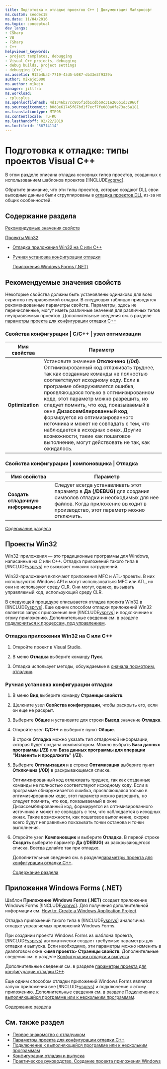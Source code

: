 ```yaml
---
title: Подготовка к отладке проектов C++ | Документация Майкрософт
ms.custom: seodec18
ms.date: 11/04/2016
ms.topic: conceptual
dev_langs:
- CSharp
- VB
- FSharp
- C++
helpviewer_keywords:
- project templates, debugging
- Visual C++ projects, debugging
- debug builds, project settings
- debugging [C++]
ms.assetid: 912b4ba2-7719-43d5-b087-db33e3f9329a
author: mikejo5000
ms.author: mikejo
manager: jillfra
ms.workload:
- cplusplus
ms.openlocfilehash: 4d1346b27cc805f1db1cdbb0c31e266b1d32966f
ms.sourcegitcommit: b0d8e61745f67bd1f7ecf7fe080a0fe73ac6a181
ms.translationtype: MTE95
ms.contentlocale: ru-RU
ms.lasthandoff: 02/22/2019
ms.locfileid: "56714114"
---
```

# <a name="debugging-preparation-visual-c-project-types"></a>Подготовка к отладке: типы проектов Visual C++
В этом разделе описана отладка основных типов проектов, созданных с использованием шаблонов проектов [!INCLUDE[vcprvc](../code-quality/includes/vcprvc_md.md)].

 Обратите внимание, что эти типы проектов, которые создают DLL свои выходные данные были сгруппированы в [отладка проектов DLL](../debugger/debugging-dll-projects.md) из-за их общих особенностей.

##  <a name="BKMK_In_this_topic"></a> Содержание раздела
 [Рекомендуемые значения свойств](#BKMK_Recommended_Property_Settings)

 [Проекты Win32](#BKMK_Win32_Projects)

- [Отладка приложения Win32 на C или C++](#BKMK_To_debug_a_C_or_C___Win32_application)

- [Ручная установка конфигурации отладки](#BKMK_To_manually_set_a_Debug_configuration)

  [Приложения Windows Forms (.NET)](#BKMK_Windows_Forms_Applications___NET_)

##  <a name="BKMK_Recommended_Property_Settings"></a> Рекомендуемые значения свойств
 Некоторые свойства должны быть установлены одинаково для всех скриптов неуправляемой отладки. В следующих таблицах приводятся рекомендованные параметры свойств. Параметры, здесь не перечисленные, могут иметь различные значения для различных типов неуправляемых проектов. Дополнительные сведения см. в разделе [параметры проекта для конфигурации отладки C++](../debugger/project-settings-for-a-cpp-debug-configuration.md)

### <a name="configuration-properties-124-cc-124-optimization-node"></a>Свойства конфигурации &#124; C/C++ &#124; узел оптимизации

|Имя свойства|Параметр|
|-------------------|-------------|
|**Optimization**|Установите значение **Отключено (/0d)**. Оптимизированный код отлаживать труднее, так как созданные команды не полностью соответствуют исходному коду. Если в программе обнаруживается ошибка, проявляющаяся только в оптимизированном коде, этот параметр можно разрешить, но следует помнить, что код, показываемый в окне **Дизассемблированный код**, формируется из оптимизированного источника и может не совпадать с тем, что наблюдается в исходных окнах. Другие возможности, такие как пошаговое выполнение, могут действовать не так, как ожидалось.|

### <a name="configuration-properties-124-linker-124-debugging-node"></a>Свойства конфигурации &#124; компоновщика &#124; Отладка

|Имя свойства|Параметр|
|-------------------|-------------|
|**Создать отладочную информацию**|Следует всегда устанавливать этот параметр в **Да (/DEBUG)** для создания символов отладки и необходимых для нее файлов. Когда приложение выходит в производство, этот параметр можно отключить.|

 [Содержание раздела](../debugger/debugging-preparation-visual-cpp-project-types.md#BKMK_In_this_topic)

##  <a name="BKMK_Win32_Projects"></a> Проекты Win32
 Win32-приложения — это традиционные программы для Windows, написанные на C или C++. Отладка приложений такого типа в [!INCLUDE[vsprvs](../code-quality/includes/vsprvs_md.md)] не вызывает никаких затруднений.

 Win32-приложения включают приложения MFC и ATL-проекты. В них используются Windows API и могут использоваться MFC или ATL, но они не используют среду CLR. Они могут, однако, вызывать управляемый код, использующий среду CLR.

 В следующей процедуре описывается отладка проекта Win32 в [!INCLUDE[vsprvs](../code-quality/includes/vsprvs_md.md)]. Еще одним способом отладки приложений Win32 является запуск приложения вне [!INCLUDE[vsprvs](../code-quality/includes/vsprvs_md.md)] и подключение к этому приложению. Дополнительные сведения см. в разделе [подключиться к процессам, под управлением](../debugger/attach-to-running-processes-with-the-visual-studio-debugger.md).

###  <a name="BKMK_To_debug_a_C_or_C___Win32_application"></a> Отладка приложения Win32 на C или C++

1.  Откройте проект в Visual Studio.

2.  В меню **Отладка** выберите команду **Пуск**.

3.  Отладка использует методы, обсуждаемые в [сначала посмотрим, отладчик](../debugger/debugger-feature-tour.md).

###  <a name="BKMK_To_manually_set_a_Debug_configuration"></a> Ручная установка конфигурации отладки

1. В меню **Вид** выберите команду **Страницы свойств**.

2. Щелкните узел **Свойства конфигурации**, чтобы раскрыть его, если он еще не раскрыт.

3. Выберите **Общие** и установите для строки **Вывод** значение **Отладка**.

4. Откройте узел **С/С++** и выберите пункт **Общие**.

    В строке **Отладка** можно указать тип отладочной информации, которая будет создана компилятором. Можно выбрать **База данных программы (/Zi)** или **База данных программы для операции "Изменить и продолжить" (/ZI)**.

5. Выберите **Оптимизация** и в строке **Оптимизация** выберите пункт **Отключена (/0D)** в раскрывающемся списке.

    Оптимизированный код отлаживать труднее, так как созданные команды не полностью соответствуют исходному коду. Если в программе обнаруживается ошибка, проявляющаяся только в оптимизированном коде, этот параметр можно разрешить, но следует помнить, что код, показываемый в окне Дизассемблированный код, формируется из оптимизированного источника и может не совпадать с тем, что наблюдается в исходных окнах. Такие возможности, как пошаговое выполнение, скорее всего будут неправильно показывать точки останова и точки выполнения.

6. Откройте узел **Компоновщик** и выберите **Отладка**. В первой строке **Создать** выберите параметр **Да (/DEBUG)** из раскрывающегося списка. Всегда делайте так при отладке.

   Дополнительные сведения см. в разделе[параметры проекта для конфигурации отладки C++](../debugger/project-settings-for-a-cpp-debug-configuration.md).

   [Содержание раздела](../debugger/debugging-preparation-visual-cpp-project-types.md#BKMK_In_this_topic)

##  <a name="BKMK_Windows_Forms_Applications___NET_"></a> Приложения Windows Forms (.NET)
 Шаблон **Приложение Windows Forms (.NET)** создает приложение Windows Forms [!INCLUDE[vcprvc](../code-quality/includes/vcprvc_md.md)]. Для получения дополнительной информации см. [How to: Create a Windows Application Project](https://docs.microsoft.com/previous-versions/visualstudio/visual-studio-2010/42wc9kk5(v=vs.100)).

 Отладка приложений такого типа в [!INCLUDE[vsprvs](../code-quality/includes/vsprvs_md.md)] аналогична отладке управляемых приложений Windows Forms.

 При создании проекта Windows Forms из шаблона проекта, [!INCLUDE[vsprvs](../code-quality/includes/vsprvs_md.md)] автоматически создает требуемые параметры для отладки и выпуска. Если необходимо, эти параметры можно изменить в диалоговом окне **\<имя проекта> Страницы свойств**. Дополнительные сведения см. в разделе [Конфигурации отладки и выпуска](../debugger/how-to-set-debug-and-release-configurations.md).

 Дополнительные сведения см. в разделе [параметры проекта для конфигурации отладки C++](../debugger/project-settings-for-a-cpp-debug-configuration.md).

 Еще одним способом отладки приложений Windows Forms является запуск приложения вне [!INCLUDE[vsprvs](../code-quality/includes/vsprvs_md.md)] и подключение к этому приложению. Дополнительные сведения см. в разделе [Подключение к выполняющейся программе или к нескольким программам](../debugger/attach-to-running-processes-with-the-visual-studio-debugger.md).

 [Содержание раздела](../debugger/debugging-preparation-visual-cpp-project-types.md#BKMK_In_this_topic)

## <a name="see-also"></a>См. также раздел
- [Первое знакомство с отладчиком](../debugger/debugger-feature-tour.md)
- [Параметры проекта для конфигурации отладки C++](../debugger/project-settings-for-a-cpp-debug-configuration.md)
- [Подключение к выполняющейся программе или к нескольким программам](../debugger/attach-to-running-processes-with-the-visual-studio-debugger.md)
- [Конфигурации отладки и выпуска](../debugger/how-to-set-debug-and-release-configurations.md)
- [Практическое руководство. Создание проекта приложения Windows](https://docs.microsoft.com/previous-versions/visualstudio/visual-studio-2010/42wc9kk5(v=vs.100))